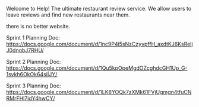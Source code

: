 Welcome to Help! The ultimate restaurant review service. We allow users to leave reviews and find new restaurants near them.

there is no better website.

Sprint 1 Planning Doc:
https://docs.google.com/document/d/1nc9P4i5sNzCzyvpffH_axdtKJ6KsReljJ0dnqbJ7RHU/

Sprint 2 Planning Doc:
https://docs.google.com/document/d/1Qu5kpOpeMgdOZcghdcGH1Up_G-1svkh6OkOk64siIJY/

Sprint 3 Planning Doc:
https://docs.google.com/document/d/1LK8YOQk7zXMk61FVjUgmgn4tfuCNRMrFHl7idY4hwCY/
